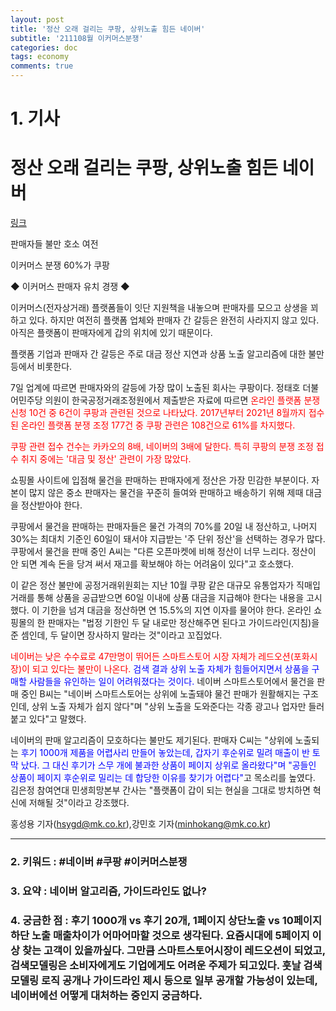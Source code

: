 ```yaml
---
layout: post
title: '정산 오래 걸리는 쿠팡, 상위노출 힘든 네이버'
subtitle: '211108월 이커머스분쟁'
categories: doc
tags: economy
comments: true
---
```


# 1. 기사

정산 오래 걸리는 쿠팡, 상위노출 힘든 네이버
==========
[링크](https://news.naver.com/main/read.naver?mode=LPOD&mid=sec&oid=009&aid=0004875446)

판매자들 불만 호소 여전   

이커머스 분쟁 60%가 쿠팡   

◆ 이커머스 판매자 유치 경쟁 ◆   

이커머스(전자상거래) 플랫폼들이 잇단 지원책을 내놓으며 판매자를 모으고 상생을 꾀하고 있다. 하지만 여전히 플랫폼 업체와 판매자 간 갈등은 완전히 사라지지 않고 있다. 아직은 플랫폼이 판매자에게 갑의 위치에 있기 때문이다.   

플랫폼 기업과 판매자 간 갈등은 주로 대금 정산 지연과 상품 노출 알고리즘에 대한 불만 등에서 비롯한다.   

7일 업계에 따르면 판매자와의 갈등에 가장 많이 노출된 회사는 쿠팡이다. 정태호 더불어민주당 의원이 한국공정거래조정원에서 제출받은 자료에 따르면 <span style="color:red">온라인 플랫폼 분쟁 신청 10건 중 6건이 쿠팡과 관련된 것으로 나타났다. 2017년부터 2021년 8월까지 접수된 온라인 플랫폼 분쟁 조정 177건 중 쿠팡 관련은 108건으로 61%를 차지했다.</span>   

<span style="color:red">쿠팡 관련 접수 건수는 카카오의 8배, 네이버의 3배에 달한다. 특히 쿠팡의 분쟁 조정 접수 취지 중에는 '대금 및 정산' 관련이 가장 많았다.</span>   

쇼핑몰 사이트에 입점해 물건을 판매하는 판매자에게 정산은 가장 민감한 부분이다. 자본이 많지 않은 중소 판매자는 물건을 꾸준히 들여와 판매하고 배송하기 위해 제때 대금을 정산받아야 한다.   

쿠팡에서 물건을 판매하는 판매자들은 물건 가격의 70%를 20일 내 정산하고, 나머지 30%는 최대치 기준인 60일이 돼서야 지급받는 '주 단위 정산'을 선택하는 경우가 많다. 쿠팡에서 물건을 판매 중인 A씨는 "다른 오픈마켓에 비해 정산이 너무 느리다. 정산이 안 되면 계속 돈을 당겨 써서 재고를 확보해야 하는 어려움이 있다"고 호소했다.   

이 같은 정산 불만에 공정거래위원회는 지난 10월 쿠팡 같은 대규모 유통업자가 직매입 거래를 통해 상품을 공급받으면 60일 이내에 상품 대금을 지급해야 한다는 내용을 고시했다. 이 기한을 넘겨 대금을 정산하면 연 15.5%의 지연 이자를 물어야 한다. 온라인 쇼핑몰의 한 판매자는 "법정 기한인 두 달 내로만 정산해주면 된다고 가이드라인(지침)을 준 셈인데, 두 달이면 장사하지 말라는 것"이라고 꼬집었다.   

<span style="color:red">네이버는 낮은 수수료로 47만명이 뛰어든 스마트스토어 시장 자체가 레드오션(포화시장)이 되고 있다는 불만이 나온다.</span> <span style="color:blue">검색 결과 상위 노출 자체가 힘들어지면서 상품을 구매할 사람들을 유인하는 일이 어려워졌다는 것이다.</span> 네이버 스마트스토어에서 물건을 판매 중인 B씨는 "네이버 스마트스토어는 상위에 노출돼야 물건 판매가 원활해지는 구조인데, 상위 노출 자체가 쉽지 않다"며 "상위 노출을 도와준다는 각종 광고나 업자만 들러붙고 있다"고 말했다.   

네이버의 판매 알고리즘이 모호하다는 불만도 제기된다. 판매자 C씨는 "상위에 노출되는 <span style="color:blue">후기 1000개 제품을 어렵사리 만들어 놓았는데, 갑자기 후순위로 밀려 매출이 반 토막 났다. 그 대신 후기가 스무 개에 불과한 상품이 페이지 상위로 올라왔다"며 "공들인 상품이 페이지 후순위로 밀리는 데 합당한 이유를 찾기가 어렵다"</span>고 목소리를 높였다. 김은정 참여연대 민생희망본부 간사는 "플랫폼이 갑이 되는 현실을 그대로 방치하면 혁신에 저해될 것"이라고 강조했다.   

홍성용 기자(hsygd@mk.co.kr),강민호 기자(minhokang@mk.co.kr)   
* * *

### 2. 키워드 : \#네이버 \#쿠팡 \#이커머스분쟁
### 3. 요약 : 네이버 알고리즘, 가이드라인도 없나?
### 4. 궁금한 점 : 후기 1000개 vs 후기 20개, 1페이지 상단노출 vs 10페이지 하단 노출 매출차이가 어마어마할 것으로 생각된다. 요즘시대에 5페이지 이상 찾는 고객이 있을까싶다. 그만큼 스마트스토어시장이 레드오션이 되었고, 검색모델링은 소비자에게도 기업에게도 어려운 주제가 되고있다. 훗날 검색모델링 로직 공개나 가이드라인 제시 등으로 일부 공개할 가능성이 있는데, 네이버에선 어떻게 대처하는 중인지 궁금하다.
